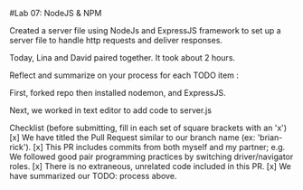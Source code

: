 
#Lab 07: NodeJS & NPM 

Created a server file using NodeJs and ExpressJS framework to set up a server file to handle http requests and deliver responses.

Today, Lina and David paired together. It took about 2 hours.

Reflect and summarize on your process for each TODO item :

First, forked repo then installed nodemon, and ExpressJS.

Next, we worked in text editor to add code to server.js

Checklist (before submitting, fill in each set of square brackets with an 'x')
[x] We have titled the Pull Request similar to our branch name (ex: 'brian-rick').
[x] This PR includes commits from both myself and my partner; e.g. We followed good pair programming practices by switching driver/navigator roles.
[x] There is no extraneous, unrelated code included in this PR.
[x] We have summarized our TODO: process above.